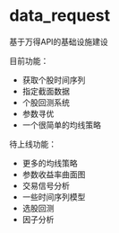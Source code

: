 # data_request
基于万得API的基础设施建设

目前功能：
- 获取个股时间序列
- 指定截面数据
- 个股回测系统
- 参数寻优
- 一个很简单的均线策略

待上线功能：
- 更多的均线策略
- 参数收益率曲面图
- 交易信号分析
- 一些时间序列模型
- 选股回测
- 因子分析
